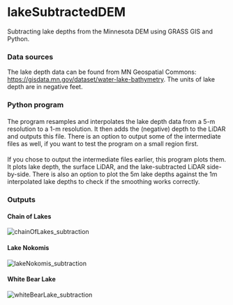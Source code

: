 # lakeSubtractedDEM
Subtracting lake depths from the Minnesota DEM using GRASS GIS and Python.

### Data sources
The lake depth data can be found from MN Geospatial Commons: https://gisdata.mn.gov/dataset/water-lake-bathymetry. The units of lake depth are in negative feet.

### Python program
#### 
The program resamples and interpolates the lake depth data from a 5-m resolution to a 1-m resolution. It then adds the (negative) depth to the LiDAR and outputs this file. There is an option to output some of the intermediate files as well, if you want to test the program on a small region first.

#### 
If you chose to output the intermediate files earlier, this program plots them. It plots lake depth, the surface LiDAR, and the lake-subtracted LiDAR side-by-side. There is also an option to plot the 5m lake depths against the 1m interpolated lake depths to check if the smoothing works correctly. 

### Outputs
#### Chain of Lakes
![chainOfLakes_subtraction](https://github.com/user-attachments/assets/cb29d8ef-d365-46ac-94bd-3f607e1fbe05)

#### Lake Nokomis
![lakeNokomis_subtraction](https://github.com/user-attachments/assets/28ec89d5-378d-4a2f-b54a-b0bf1e7ec336)

#### White Bear Lake
![whiteBearLake_subtraction](https://github.com/user-attachments/assets/8271754e-c299-4dac-bb6b-b999f425ea06)
